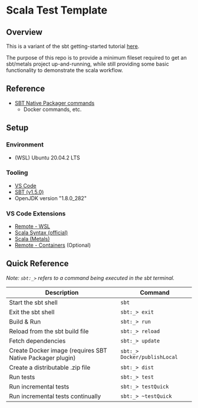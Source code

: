 # Scala Test Template

## Overview

This is a variant of the sbt getting-started tutorial [here](https://www.scala-sbt.org/1.x/docs/sbt-by-example.html).

The purpose of this repo is to provide a minimum fileset required to get an sbt/metals project up-and-running, while still providing some basic functionality to demonstrate the scala workflow.

## Reference

* [SBT Native Packager commands](https://www.scala-sbt.org/sbt-native-packager/gettingstarted.html)
  * Docker commands, etc.

## Setup

### Environment

* (WSL) Ubuntu 20.04.2 LTS

### Tooling

* [VS Code](https://code.visualstudio.com/)
* [SBT (v1.5.0)](https://www.scala-sbt.org/download.html)
* OpenJDK version "1.8.0_282"

### VS Code Extensions

* [Remote - WSL](https://marketplace.visualstudio.com/items?itemName=ms-vscode-remote.remote-wsl)
* [Scala Syntax (official)](https://marketplace.visualstudio.com/items?itemName=scala-lang.scala)
* [Scala (Metals)](https://marketplace.visualstudio.com/items?itemName=scalameta.metals)
* [Remote - Containers](https://marketplace.visualstudio.com/items?itemName=ms-vscode-remote.remote-containers) (Optional)

## Quick Reference

*Note: `sbt:_>` refers to a command being executed in the sbt terminal.*

| Description | Command |
|-------------|---------|
| Start the sbt shell | `sbt` |
| Exit the sbt shell | `sbt:_> exit` |
| Build & Run | `sbt:_> run` |
| Reload from the sbt build file | `sbt:_> reload` |
| Fetch dependencies | `sbt:_> update` |
| Create Docker image (requires SBT Native Packager plugin) | `sbt:_> Docker/publishLocal` |
| Create a distributable .zip file | `sbt:_> dist` |
| Run tests | `sbt:_> test` |
| Run incremental tests | `sbt:_> testQuick` |
| Run incremental tests continually | `sbt:_> ~testQuick` |
